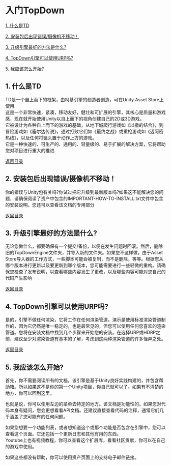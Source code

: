  <span id="mulu"></span>

# 入门TopDown                

[1. 什么是TD](#1)  
 
[2. 安装包后出现错误/摄像机不移动！](#2)  
 
[3. 升级引擎最好的方法是什么?](#3) 
 
[4. TopDown引擎可以使用URP吗?](#4) 

[5. 我应该怎么开始?](#5) 
 
<p id="1"></p>              

## 1. 什么是TD
 
TD是一个自上而下的框架，由柯基引擎的创造者创造，可在Unity Asset Store上使用.  
这是一个非常快速，紧凑，移动友好，健壮和可扩展的引擎，其核心是质量和游戏感，现在就开始使用Unity以自上而下的视角创建自己的2D或3D游戏。  
它被设计为各种自上而下的游戏的基础，从地下城爬行游戏如《以撒的结合》，到冒险游戏如《塞尔达传说》，通过打败它们如《最终之战》或重枪游戏如《迈阿密热线》，以及任何将镜头置于动作上方的游戏。  
它是一种快速的、可生产的、通用的、轻量级的、易于扩展的解决方案，它将帮助您对项目进行重大的推进.
 
[返回目录](#mulu)           
 
<p id="2"></p>             

## 2. 安装包后出现错误/摄像机不移动！
 
你的错误与Unity包有关吗?你试过把它升级到最新版本吗?如果这不能解决您的问题，请确保阅读了资产中包含的IMPORTANT-HOW-TO-INSTALL.txt文件中包含的安装说明。您还可以查看该文档的专用部分
 
[返回目录](#mulu)          
 
<p id="3"></p>         

## 3. 升级引擎最好的方法是什么?
 
无论您做什么，都要确保有一个提交/备份，以便在发生问题时回滚。然后，删除旧的TopDownEngine文件夹，并导入新的文件夹。如果您不这样做，由于Asset Store导入器的工作方式，一些脚本可能会被复制，而不是删除，等等。根据您从哪个版本进行更新以及要更新到哪个版本，您可能需要进行一些轻微的重构。请确保您检查了发布说明，以查看哪些内容发生了更改，以及哪些内容可能对您自己的代码产生影响
 
[返回目录](#mulu)            

<p id="4"></p>  

## 4. TopDown引擎可以使用URP吗?

是的，引擎不做任何渲染，它将工作在任何渲染管道。演示是使用标准渲染管道制作的，因为它仍然是唯一稳定的，也是最常见的，但您可以使用任何您喜欢的渲染管道。您将在安装文档中找到几个步骤来开始您的安装。在选择URP或HDRP之前，建议至少对渲染管道有基本的了解，考虑到这两种渲染管道的许多怪异之处。

[返回目录](#mulu)  

<p id="5"></p>  

## 5. 我应该怎么开始?

首先，你不需要阅读所有的文档。该引擎是基于Unity良好实践构建的，并包含帮助箱。所以如果这不是你的第一个Unity项目，你自己就可以了。如果有不清楚的地方，你可以回到这里。

也就是说，你可以使用左边的菜单去特定的地方。该文档是功能性的。如果您对代码本身有疑问，您会更想看看API文档。还建议直接查看代码的注释，通常它们几乎涵盖了您可能有的任何问题。

如果您想要一个功能列表，或者想知道这个或那个功能是否包含在引擎中，您可以查看这个页面。它还包括一个更新日志和其他有用的东西。  
Youtube上也有视频教程，你可以查看这个扩展库，看看社区贡献，你可以在自己的游戏中使用。

如果这些都没有帮助，你可以使用资产页面上的支持电子邮件链接。